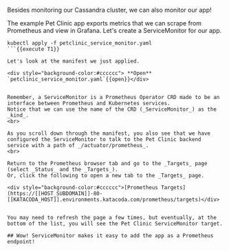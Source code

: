Besides monitoring our Cassandra cluster, we can also monitor our app!

The example Pet Clinic app exports metrics that we can scrape from Prometheus and view in Grafana.
Let's create a ServiceMonitor for our app.

```
kubectl apply -f petclinic_service_monitor.yaml
```{{execute T1}}

Let's look at the manifest we just applied.

<div style="background-color:#cccccc"> **Open** `petclinic_service_monitor.yaml`{{open}}</div>


Remember, a ServiceMonitor is a Prometheus Operator CRD made to be an interface between Prometheus and Kubernetes services.
Notice that we can use the name of the CRD (_ServiceMonitor_) as the _kind_.
<br>

As you scroll down through the manifest, you also see that we have configured the ServiceMonitor to talk to the Pet Clinic backend service with a path of _/actuator/prometheus_.
<br>

Return to the Prometheus browser tab and go to the _Targets_ page (select _Status_ and the _Targets_).
Or, click the following to open a new tab to the _Targets_ page.

<div style="background-color:#cccccc">[Prometheus Targets](https://[[HOST_SUBDOMAIN]]-80-[[KATACODA_HOST]].environments.katacoda.com/prometheus/targets)</div>


You may need to refresh the page a few times, but eventually, at the bottom of the list, you will see the Pet Clinic ServiceMonitor target.

## Wow! ServiceMonitor makes it easy to add the app as a Prometheus endpoint!
